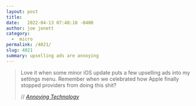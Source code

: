 ```yaml
---
layout: post
title:  
date:   2022-04-13 07:48:18 -0400
author: joe jenett
category:
  -  micro
permalink: /4021/
slug: 4021
summary: upselling ads are annoying
---
```

<blockquote class="quoteback" data-title="Annoying Technology" data-author="//Manuel Grabowski" data-avatar="https://annoying.technology/apple-touch-icon.png" cite="https://annoying.technology/posts/d97d89e6626e910c/">
	<p>
	Love it when some minor iOS update puts a few upselling ads into my settings menu. Remember when we celebrated how Apple finally stopped providers from doing this shit?	
	</p>
	<footer>
		// 
		<cite>
			<a href="https://annoying.technology/posts/d97d89e6626e910c/">Annoying Technology</a>
		</cite>
	</footer>
</blockquote>


<a href="https://brid.gy/publish/twitter"></a>
<data class="p-bridgy-omit-link" value="false"></data>